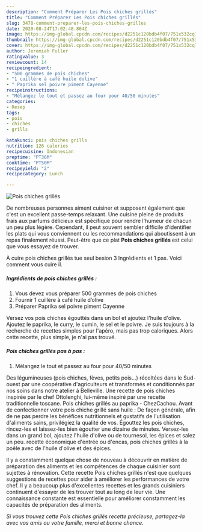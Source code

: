 ```yaml
---
description: "Comment Préparer Les Pois chiches grillés"
title: "Comment Préparer Les Pois chiches grillés"
slug: 3478-comment-preparer-les-pois-chiches-grilles
date: 2020-08-24T17:02:48.804Z
image: https://img-global.cpcdn.com/recipes/d2251c120bdb4f07/751x532cq70/pois-chiches-grilles-photo-principale-de-la-recette.jpg
thumbnail: https://img-global.cpcdn.com/recipes/d2251c120bdb4f07/751x532cq70/pois-chiches-grilles-photo-principale-de-la-recette.jpg
cover: https://img-global.cpcdn.com/recipes/d2251c120bdb4f07/751x532cq70/pois-chiches-grilles-photo-principale-de-la-recette.jpg
author: Jeremiah Fuller
ratingvalue: 3
reviewcount: 14
recipeingredient:
- "500 grammes de pois chiches"
- "1 cuillère à café huile dolive"
- " Paprika sel poivre piment Cayenne"
recipeinstructions:
- "Mélangez le tout et passez au four pour 40/50 minutes"
categories:
- Resep
tags:
- pois
- chiches
- grills

katakunci: pois chiches grills 
nutrition: 126 calories
recipecuisine: Indonesian
preptime: "PT36M"
cooktime: "PT50M"
recipeyield: "2"
recipecategory: Lunch

---
```



![Pois chiches grillés](https://img-global.cpcdn.com/recipes/d2251c120bdb4f07/751x532cq70/pois-chiches-grilles-photo-principale-de-la-recette.jpg)

De nombreuses personnes aiment cuisiner et supposent également que c'est un excellent passe-temps relaxant. Une cuisine pleine de produits frais aux parfums délicieux est spécifique pour rendre l'humeur de chacun un peu plus légère. Cependant, il peut souvent sembler difficile d'identifier les plats qui vous conviennent ou les recommandations qui aboutissent à un repas finalement réussi. Peut-être que ce plat <strong> Pois chiches grillés </strong> est celui que vous essayez de trouver.

<!--inarticleads1-->

À cuire pois chiches grillés tue seul besion 3 Ingrédients et 1 pas. Voici comment vous cuire il.

##### Ingrédients de pois chiches grillés :

1. Vous devez vous préparer 500 grammes de pois chiches
1. Fournir 1 cuillère à café huile d’olive
1. Préparer  Paprika sel poivre piment Cayenne


Versez vos pois chiches égouttés dans un bol et ajoutez l&#39;huile d&#39;olive. Ajoutez le paprika, le curry, le cumin, le sel et le poivre. Je suis toujours à la recherche de recettes simples pour l&#39;apéro, mais pas trop caloriques. Alors cette recette, plus simple, je n&#39;ai pas trouvé. 

<!--inarticleads2-->

##### Pois chiches grillés pas à pas :

1. Mélangez le tout et passez au four pour 40/50 minutes


Des légumineuses (pois chiches, fèves, petits pois…) récoltées dans le Sud-ouest par une coopérative d&#39;agriculteurs et transformés et conditionnés par nos soins dans notre atelier à Belleville. Une recette de pois chiches inspirée par le chef Ottolenghi, lui-même inspiré par une recette traditionnelle toscane. Pois chiches grillés au paprika - ChezCachou. Avant de confectionner votre pois chiche grillé sans huile : De façon générale, afin de ne pas perdre les bénéfices nutritionnels et gustatifs de l&#39;utilisation d&#39;aliments sains, privilégiez la qualité de vos. Égouttez les pois chiches, rincez-les et laissez-les bien égoutter une dizaine de minutes. Versez-les dans un grand bol, ajoutez l&#39;huile d&#39;olive ou de tournesol, les épices et salez un peu. recette économique d&#39;entrée ou d&#39;encas, pois chiches grillés à la poêle avec de l&#39;huile d&#39;olive et des épices. 

<!--inarticleads1-->

<p>
Il y a constamment quelque chose de nouveau à découvrir en matière de préparation des aliments et les compétences de chaque cuisinier sont sujettes à rénovation. Cette recette Pois chiches grillés n'est que quelques suggestions de recettes pour aider à améliorer les performances de votre chef. Il y a beaucoup plus d'excellentes recettes et les grands cuisiniers continuent d'essayer de les trouver tout au long de leur vie. Une connaissance constante est essentielle pour améliorer constamment les capacités de préparation des aliments.
</p>

<p>
<i>Si vous trouvez cette Pois chiches grillés recette précieuse, partagez-la avec vos amis ou votre famille, merci et bonne chance.</i>
</p>
